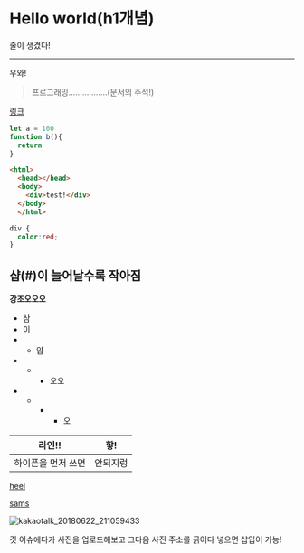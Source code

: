 # Hello world(h1개념)
줄이 생겼다!
<hr>
우와!

> 프로그래밍.................(문서의 주석!)

[링크](https://naver.com)

```js
let a = 100
function b(){
  return
}
```

```html
<html>
  <head></head>
  <body>
    <div>test!</div>
  </body>
  </html>
```

```css
div {
  color:red;
}
```

## 샵(#)이 늘어날수록 작아짐

**강조오오오**

+ 삼
+ 이
+ + 얍
+ + + 오오
+ + + + 오

|라인!!|핳!|
|--|--|
|하이픈을 먼저 쓰면|안되지렁|

[heel][0]

[sams][1]

[0]: https://daum.net
[1]: https://google.com

![kakaotalk_20180622_211059433](https://user-images.githubusercontent.com/43696483/48655717-f3539780-ea5d-11e8-8fc3-d9385e6a0867.jpg)

깃 이슈에다가 사진을 업로드해보고 그다음 사진 주소를 긁어다 넣으면 삽입이 가능!